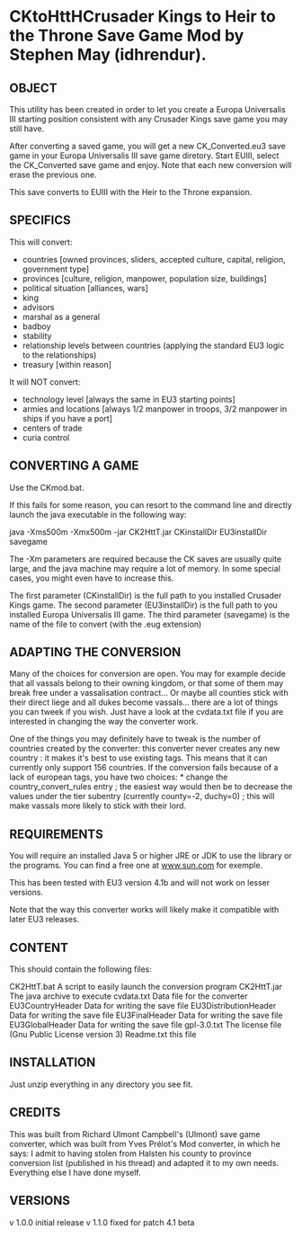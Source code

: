 # CKtoHttHCrusader Kings to Heir to the Throne Save Game Mod by Stephen May (idhrendur).


OBJECT
------

This utility has been created in order to let you create a Europa Universalis III starting position 
consistent with any Crusader Kings save game you may still have.

After converting a saved game, you will get a new CK_Converted.eu3 save game in your 
Europa Universalis III save game diretory. Start EUIII, select the CK_Converted save game and enjoy. 
Note that each new conversion will erase the previous one.

This save converts to EUIII with the Heir to the Throne expansion.

SPECIFICS
---------

This will convert:
* countries [owned provinces, sliders, accepted culture, capital, religion, government type]
* provinces [culture, religion, manpower, population size, buildings]
* political situation [alliances, wars]
* king
* advisors
* marshal as a general
* badboy
* stability
* relationship levels between countries (applying the standard EU3 logic to the relationships)
* treasury [within reason]

It will NOT convert:
* technology level [always the same in EU3 starting points]
* armies and locations [always 1/2 manpower in troops, 3/2 manpower in ships if you have a port]
* centers of trade
* curia control

CONVERTING A GAME
-----------------

Use the CKmod.bat.

If this fails for some reason, you can resort to the command line and directly launch
the java executable in the following way:

java -Xms500m -Xmx500m -jar CK2HttT.jar CKinstallDir EU3installDir savegame 

The -Xm parameters are required because the CK saves are usually quite large, and the java machine may 
require a lot of memory. In some special cases, you might even have to increase this.

The first parameter (CKinstallDir) is the full path to you installed Crusader Kings game.
The second parameter (EU3installDir) is the full path to you installed Europa Universalis III game.
The third parameter (savegame) is the name of the file to convert (with the .eug extension)

ADAPTING THE CONVERSION
-----------------------

Many of the choices for conversion are open. You may for example decide that all vassals belong to their 
owning kingdom, or that some of them may break free under a vassalisation contract... Or maybe all counties 
stick with their direct liege and all dukes become vassals... there are a lot of things you can tweek if 
you wish. Just have a look at the cvdata.txt file if you are interested in changing the way the converter 
work.

One of the things you may definitely have to tweak is the number of countries created by the converter: 
this converter never creates any new country : it makes it's best to use existing tags. This means that it 
can currently only support 156 countries. If the conversion fails because of a lack of european tags, you 
have two choices:
	* change the country_convert_rules entry ; the easiest way would then be to decrease the values 
	  under the tier subentry (currently county=-2, duchy=0) ; this will make vassals more likely to 
	  stick with their lord. 

REQUIREMENTS
------------

You will require an installed Java 5 or higher JRE or JDK to use the library or the programs.
You can find a free one at www.sun.com for exemple.

This has been tested with EU3 version 4.1b and will not work on lesser versions.

Note that the way this converter works will likely make it compatible with later EU3 releases.


CONTENT
-------

This should contain the following files:

CK2HttT.bat		A script to easily launch the conversion program
CK2HttT.jar		The java archive to execute
cvdata.txt		Data file for the converter
EU3CountryHeader	Data for writing the save file
EU3DistributionHeader	Data for writing the save file
EU3FinalHeader		Data for writing the save file
EU3GlobalHeader		Data for writing the save file
gpl-3.0.txt		The license file (Gnu Public License version 3)
Readme.txt		this file


INSTALLATION
------------

Just unzip everything in any directory you see fit.


CREDITS
-------

This was built from Richard Ulmont Campbell's (Ulmont) save game converter,
which was built from Yves Prélot's Mod converter, in which he says:
I admit to having stolen from Halsten his county to province conversion list
	(published in his thread) and adapted it to my own needs. Everything else I have done myself.


VERSIONS
--------

v 1.0.0    initial release
v 1.1.0    fixed for patch 4.1 beta